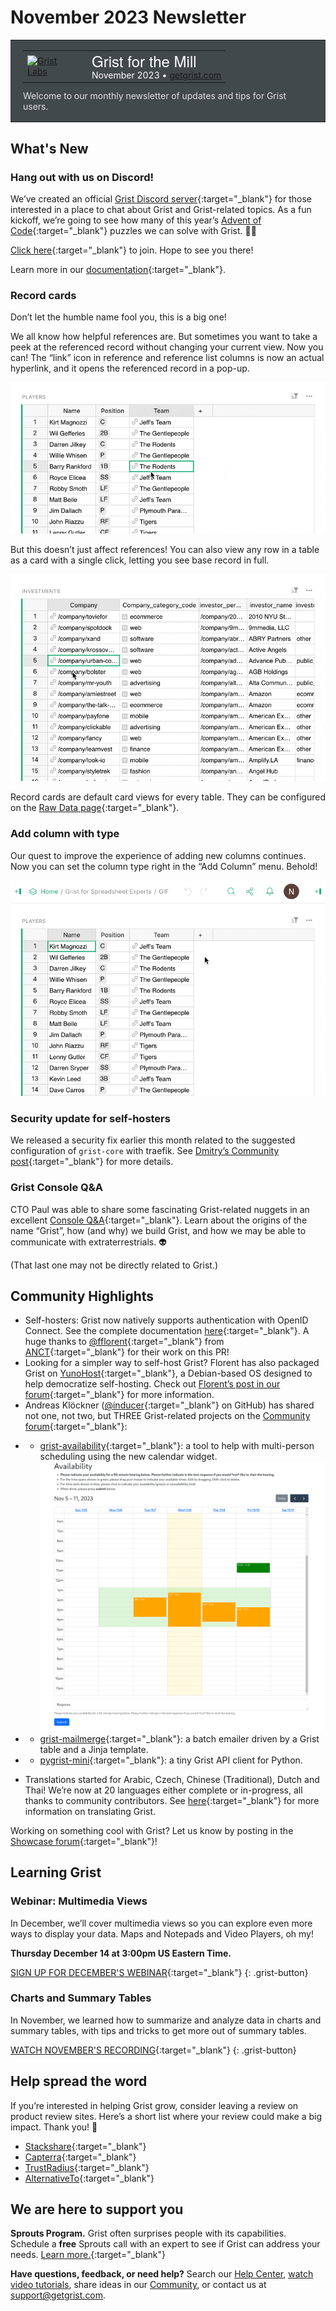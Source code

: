 # November 2023 Newsletter

<style>
  /* restore some poorly overridden defaults */
  .newsletter-header .table {
    background-color: initial;
    border: initial;
  }
  .newsletter-header .table > tbody > tr > td {
    padding: initial;
    border: initial;
    vertical-align: initial;
  }
  .newsletter-header img.header-img {
    padding: initial;
    max-width: initial;
    display: initial;
    padding: initial;
    line-height: initial;
    background-color: initial;
    border: initial;
    border-radius: initial;
    margin: initial;
  }

  /* copy newsletter styles, with a prefix for sufficient specificity */
  .newsletter-header .header {
    border: none;
    padding: 0;
    margin: 0;
  }
  .newsletter-header table > tbody > tr > td.header-image {
    width: 80px;
    padding-right: 16px;
  }
  .newsletter-header table > tbody > tr > td.header-text {
    background-color: #42494B;
    padding: 16px 20px;
  }
  .newsletter-header table.header-top {
    border: none;
    padding: 0;
    margin: 0;
    width: 100%;
  }
  .header-title {
    font-family: Helvetica Neue, Helvetica, Arial, sans-serif;
    font-size: 24px;
    line-height: 28px;
    color: #FFFFFF;
  }
  .header-month {
    color: #FFFFFF;
  }
  .header-welcome {
    margin-top: 12px;
    color: #FFFFFF;
  }
  .newsletter-summary {
    background-color: #e3fff5;
    margin: 0;
    padding: 10px;
  }
  .newsletter-summary-header {
    text-align: center;
    padding-bottom: 10px;
    border-bottom: 1px solid lightgrey;
  }
  .newsletter-summary ul {
    padding-left: 20px;
  }
  .newsletter-summary li {
    margin-bottom: 10px;
  }
  .newsletter-summary li p {
    margin: 0px
  }
</style>
<div class="newsletter-header">
<table class="header" cellpadding="0" cellspacing="0" border="0"><tr>
  <td class="header-text">
    <table class="header-top"><tr>
      <td class="header-image">
        <a href="https://www.getgrist.com">
          <img class="header-img" src="/images/newsletters/grist-labs.png" width="80" height="80" alt="Grist Labs" border="0">
        </a>
      </td>
      <td class="header-top-text">
        <div class="header-title">Grist for the Mill</div>
        <div class="header-month">November 2023
          &#8226; <a href="https://www.getgrist.com/">getgrist.com</a></div>
      </td>
    </tr></table>
    <div class="header-welcome" style="color: #e0e0e0;">
      Welcome to our monthly newsletter of updates and tips for Grist users.
    </div>
  </td>
</tr></table>
</div>

## What's New

### Hang out with us on Discord!

We’ve created an official [Grist Discord server](https://discord.gg/MYKpYQ3fbP){:target="\_blank"} for those interested in a place to chat about Grist and Grist-related topics. As a fun kickoff, we’re going to see how many of this year’s [Advent of Code](https://adventofcode.com/){:target="\_blank"} puzzles we can solve with Grist. 📆🧩

[Click here](https://discord.gg/MYKpYQ3fbP){:target="\_blank"} to join. Hope to see you there!

Learn more in our [documentation](https://support.getgrist.com/col-types/#adding-and-removing-columns){:target="\_blank"}.

### Record cards

Don’t let the humble name fool you, this is a big one!

We all know how helpful references are. But sometimes you want to take a peek at the referenced record without changing your current view. Now you can! The “link” icon in reference and reference list columns is now an actual hyperlink, and it opens the referenced record in a pop-up.

![Referenced record card](../images/newsletters/2023-11/record-card1.gif)

But this doesn’t just affect references! You can also view any row in a table as a card with a single click, letting you see base record in full.

![Row record card](../images/newsletters/2023-11/record-card2a.gif)

Record cards are default card views for every table. They can be configured on the [Raw Data page](https://support.getgrist.com/raw-data/#raw-data-page){:target="\_blank"}.

### Add column with type

Our quest to improve the experience of adding new columns continues. Now you can set the column type right in the “Add Column” menu. Behold!

![Add column type](../images/newsletters/2023-11/add-column-type.gif)

### Security update for self-hosters

We released a security fix earlier this month related to the suggested configuration of `grist-core` with traefik. See [Dmitry’s Community post](https://community.getgrist.com/t/a-template-for-self-hosting-grist-with-traefik-and-docker-compose/856/24){:target="\_blank"} for more details.

### Grist Console Q&A

CTO Paul was able to share some fascinating Grist-related nuggets in an excellent [Console Q&A](https://console.substack.com/p/console-184){:target="\_blank"}. Learn about the origins of the name “Grist”, how (and why) we build Grist, and how we may be able to communicate with extraterrestrials. 👽 

(That last one may not be directly related to Grist.)

## Community Highlights

- Self-hosters: Grist now natively supports authentication with OpenID Connect. See the complete documentation [here](https://support.getgrist.com/install/oidc/#openid-connect){:target="\_blank"}. A huge thanks to [@fflorent](https://github.com/fflorent){:target="\_blank"} from [ANCT](){:target="\_blank"} for their work on this PR!
- Looking for a simpler way to self-host Grist? Florent has also packaged Grist on [YunoHost](https://apps.yunohost.org/app/grist){:target="\_blank"}, a Debian-based OS designed to help democratize self-hosting. Check out [Florent’s post in our forum](https://community.getgrist.com/t/self-hosting-grist-made-easy-with-yunohost/3692){:target="\_blank"} for more information.
- Andreas Klöckner ([@inducer](https://github.com/inducer){:target="\_blank"} on GitHub) has shared not one, not two, but THREE Grist-related projects on the [Community forum](https://community.getgrist.com/t/mail-merge-availability-like-mini-doodle-whenisgood-plus-a-small-python-client/3547){:target="\_blank"}:
* * [grist-availability](https://github.com/inducer/grist-availability/){:target="\_blank"}: a tool to help with multi-person scheduling using the new calendar widget.
![grist-availability](../images/newsletters/2023-11/grist-availability.png)
* * [grist-mailmerge](https://github.com/inducer/grist-mailmerge/){:target="\_blank"}: a batch emailer driven by a Grist table and a Jinja template.
* * [pygrist-mini](https://github.com/inducer/pygrist-mini){:target="\_blank"}: a tiny Grist API client for Python.
- Translations started for Arabic, Czech, Chinese (Traditional), Dutch and Thai! We’re now at 20 languages either complete or in-progress, all thanks to community contributors. See [here](https://community.getgrist.com/t/translating-grist/2086){:target="\_blank"} for more information on translating Grist.

Working on something cool with Grist? Let us know by posting in the [Showcase forum](https://community.getgrist.com/c/showcase/8){:target="\_blank"}!

## Learning Grist

### Webinar: Multimedia Views

In December, we’ll cover multimedia views so you can explore even more ways to display your data. Maps and Notepads and Video Players, oh my!

**Thursday December 14 at 3:00pm US Eastern Time.**

[SIGN UP FOR DECEMBER'S WEBINAR](https://www.getgrist.com/webinars/multimedia-views/?utm_source=newsletter&utm_medium=email&utm_campaign=build-webinar&utm_term=december-2023){:target="\_blank"}
{: .grist-button}

### Charts and Summary Tables

In November, we learned how to summarize and analyze data in charts and summary tables, with tips and tricks to get more out of summary tables.

[WATCH NOVEMBER'S RECORDING](https://www.getgrist.com/webinars/charts-view-and-summary-tables-webinar/){:target="\_blank"}
{: .grist-button}

## Help spread the word
If you’re interested in helping Grist grow, consider leaving a review on product review sites. Here’s a short list where your review could make a big impact. Thank you! 🙏

* [Stackshare](https://stackshare.io/getgrist){:target="\_blank"}
* [Capterra](https://www.capterra.com/p/232821/Grist/){:target="\_blank"}
* [TrustRadius](https://www.trustradius.com/products/grist/){:target="\_blank"}
* [AlternativeTo](https://alternativeto.net/software/grist/about/){:target="\_blank"}

## We are here to support you

**Sprouts Program.** Grist often surprises people with its capabilities. Schedule a **free** Sprouts call with an expert to see if Grist can address your needs. [Learn more.](https://www.getgrist.com/sprouts-program/){:target="\_blank"}

**Have questions, feedback, or need help?** Search our [Help Center](../index.md), [watch video
tutorials](https://www.youtube.com/channel/UCx0ioQrrC-bIrkmZ7ZULr0g/playlists), share ideas in our
[Community](https://community.getgrist.com), or contact us at <support@getgrist.com>.